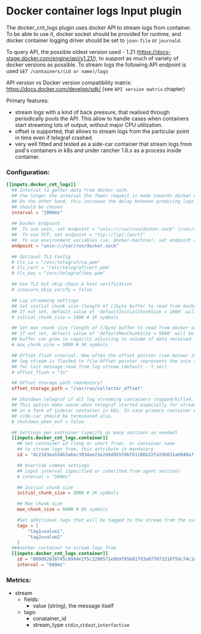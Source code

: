 # Docker container logs Input plugin

The docker_cnt_logs plugin uses docker API to stream logs from container.
To be able to use it, docker socket should be provided for runtime,
and docker container logging driver should be set to `json-file` or `journald`.

To query API, the possible oldest version used - 1.21 (https://docs-stage.docker.com/engine/api/v1.21/), 
to support as much of variety of docker versions as possible. 
To stream logs the following API endpoint is used `GET /containers/(id or name)/logs`

API version vs Docker version compatibility matrix: https://docs.docker.com/develop/sdk/
(see `API version matrix` chapter)

Primary features:
 - stream logs with a kind of back pressure, that realised through periodically pools the API. This allow 
 to handle cases when containers start streaming lots of output, without major CPU utilization.
 - offset is supported, that allows to stream logs from the particular point in time
even if telegraf crashed.
 - very well fitted and tested as a side-car container that stream logs from pod's containers in k8s and under rancher 1.6.x
 as a process inside container.

### Configuration:

```toml
[[inputs.docker_cnt_logs]]  
  ## Interval to gather data from docker sock.
  ## the longer the interval the fewer request is made towards docker API (less CPU utilization on dockerd).
  ## On the other hand, this increase the delay between producing logs and delivering it. Reasonable trade off
  ## should be chosen
  interval = "2000ms"
  
  ## Docker Endpoint
  ##  To use unix, set endpoint = "unix:///var/run/docker.sock" (/var/run/docker.sock is default mount path)
  ##  To use TCP, set endpoint = "tcp://[ip]:[port]"
  ##  To use environment variables (ie, docker-machine), set endpoint = "ENV"
  endpoint = "unix:///var/run/docker.sock"

  ## Optional TLS Config
  # tls_ca = "/etc/telegraf/ca.pem"
  # tls_cert = "/etc/telegraf/cert.pem"
  # tls_key = "/etc/telegraf/key.pem"

  ## Use TLS but skip chain & host verification
  # insecure_skip_verify = false

  ## Log streaming settings
  ## Set initial chunk size (length of []byte buffer to read from docker socket)
  ## If not set, default value of 'defaultInitialChunkSize = 1000' will be used
  # initial_chunk_size = 1000 # 1K symbols

  ## Set max chunk size (length of []byte buffer to read from docker socket)
  ## If not set, default value of 'defaultMaxChunkSize = 5000' will be used
  ## buffer can grow in capacity adjusting to volume of data received from docker sock
  # max_chunk_size = 5000 # 5K symbols

  ## Offset flush interval. How often the offset pointer (see below) in the
  ## log stream is flashed to file.Offset pointer represents the unix time stamp
  ## for last message read from log stream (default - 3 sec)
  # offset_flush = "3s"

  ## Offset storage path (mandatory)
  offset_storage_path = "/var/run/collector_offset"

  ## Shutdown telegraf if all log streaming containers stopped/killed, default - false
  ## This option make sense when telegraf started especially for streaming logs
  ## in a form of sidecar container in k8s. In case primary container exited,
  ## side-car should be terminated also.
  # shutdown_when_eof = false

  ## Settings per container (specify as many sections as needed)
  [[inputs.docker_cnt_logs.container]]
    ## Set container id (long or short from), or container name
    ## to stream logs from, this attribute is mandatory
    id = "dc23d3ea534b3a6ec3934ae21e2dd4955fdbf61106b32fa19b831a6040a7feef"

    ## Override common settings
    ## input interval (specified or inherited from agent section)
    # interval = "500ms"

    ## Initial chunk size
    initial_chunk_size = 2000 # 2K symbols

    ## Max chunk size
    max_chunk_size = 6000 # 6K symbols

    #Set additional tags that will be tagged to the stream from the current container:
    tags = [
        "tag1=value1",
        "tag2=value2"
    ]
  ##Another container to stream logs from  
  [[inputs.docker_cnt_logs.container]]
    id = "009d82030745c9994e2f5c2280571e8b9f95681793a8f7073210759c74c1ea36"
    interval = "600ms" 	
```

### Metrics:
* stream
  - fields:
	- value (string), the message itself
  - tags:
    - conatainer_id
    - stream_type `stdin`,`stdout`,`interfactive`
